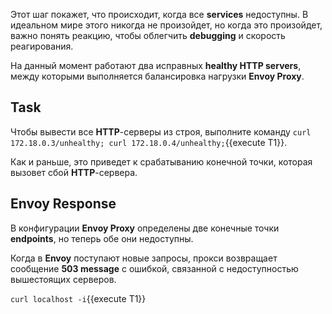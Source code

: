 
Этот шаг покажет, что происходит, когда все **services** недоступны. В идеальном мире этого никогда не произойдет, но когда это произойдет, важно понять реакцию, чтобы облегчить **debugging** и скорость реагирования. 

На данный момент работают два исправных **healthy HTTP servers**, между которыми выполняется балансировка нагрузки **Envoy Proxy**.

## Task

Чтобы вывести все **HTTP**-серверы из строя, выполните команду `curl 172.18.0.3/unhealthy; curl 172.18.0.4/unhealthy;`{{execute T1}}. 

Как и раньше, это приведет к срабатыванию конечной точки, которая вызовет сбой **HTTP**-сервера.

## Envoy Response

В конфигурации **Envoy Proxy** определены две конечные точки **endpoints**, но теперь обе они недоступны.

Когда в **Envoy** поступают новые запросы, прокси возвращает сообщение **503 message** с ошибкой, связанной с недоступностью вышестоящих серверов.

`curl localhost -i`{{execute T1}}
